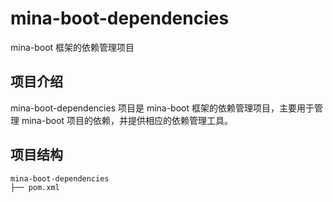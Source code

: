 # mina-boot-dependencies
mina-boot 框架的依赖管理项目

## 项目介绍

mina-boot-dependencies 项目是 mina-boot 框架的依赖管理项目，主要用于管理 mina-boot 项目的依赖，并提供相应的依赖管理工具。

## 项目结构

```
mina-boot-dependencies
├── pom.xml
